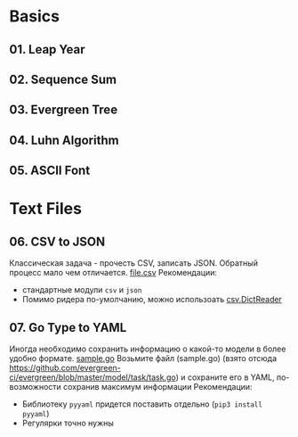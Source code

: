 # Basics
## 01. Leap Year
## 02. Sequence Sum
## 03. Evergreen Tree
## 04. Luhn Algorithm
## 05. ASCII Font

# Text Files
## 06. CSV to JSON
Классическая задача - прочесть CSV, записать JSON. Обратный процесс мало чем отличается.
[file.csv](https://raw.githubusercontent.com/unrealsolver/python-tasks/master/sample.csv)
Рекомендации:
* стандартные модули `csv` и `json`
* Помимо ридера по-умолчанию, можно использоать [csv.DictReader](https://docs.python.org/3/library/csv.html#csv.DictReader)

## 07. Go Type to YAML
Иногда необходимо сохранить информацию о какой-то модели в более удобно формате. [sample.go](https://raw.githubusercontent.com/unrealsolver/python-tasks/master/sample.go)
Возьмите файл (sample.go) (взято отсюда https://github.com/evergreen-ci/evergreen/blob/master/model/task/task.go) и сохраните его в YAML, по-возможности сохранив максимум информации
Рекомендации:
* Библиотеку `pyyaml` придется поставить отдельно (`pip3 install pyyaml`)
* Регулярки точно нужны
